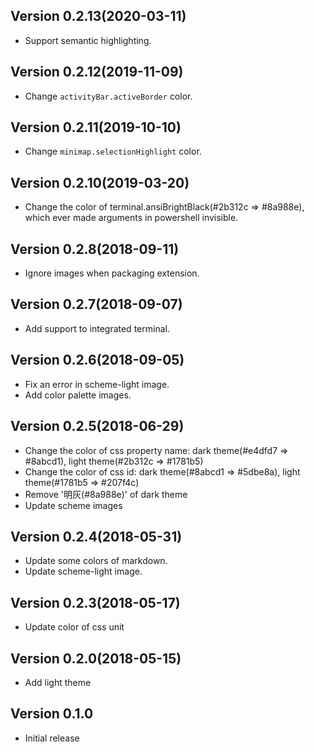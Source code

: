 ## Version 0.2.13(2020-03-11)

- Support semantic highlighting.

## Version 0.2.12(2019-11-09)

- Change `activityBar.activeBorder` color.

## Version 0.2.11(2019-10-10)

- Change `minimap.selectionHighlight` color.

## Version 0.2.10(2019-03-20)

- Change the color of terminal.ansiBrightBlack(#2b312c => #8a988e), which ever made arguments in powershell invisible.

## Version 0.2.8(2018-09-11)

- Ignore images when packaging extension.

## Version 0.2.7(2018-09-07)

- Add support to integrated terminal.

## Version 0.2.6(2018-09-05)

- Fix an error in scheme-light image.
- Add color palette images.

## Version 0.2.5(2018-06-29)

- Change the color of css property name: dark theme(#e4dfd7 => #8abcd1), light theme(#2b312c => #1781b5)
- Change the color of css id: dark theme(#8abcd1 => #5dbe8a), light theme(#1781b5 => #207f4c)
- Remove '明灰(#8a988e)' of dark theme
- Update scheme images

## Version 0.2.4(2018-05-31)

- Update some colors of markdown.
- Update scheme-light image.

## Version 0.2.3(2018-05-17)

- Update color of css unit

## Version 0.2.0(2018-05-15)

- Add light theme

## Version 0.1.0

- Initial release
